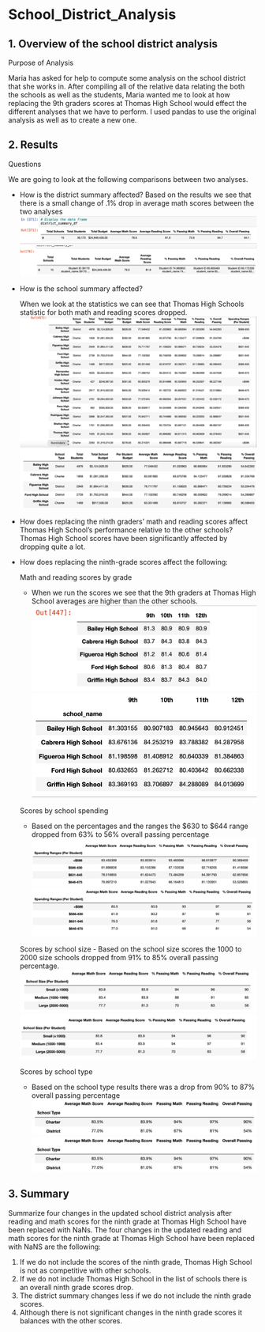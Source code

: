 # School_District_Analysis

## 1. Overview of the school district analysis
Purpose of Analysis

Maria has asked for help to compute some analysis on the school district that she works in. After compiling all of the relative data relating the both the schools as well as the students, Maria wanted me to look at how replacing the 9th graders scores at Thomas High School would effect the different analyses that we have to perform. I used pandas to use the original analysis as well as to create a new one.  


## 2. Results

Questions

We are going to look at the following comparisons between two analyses.

- How is the district summary affected?
  Based on the results we see that there is a small change of .1% drop in average math scores between the two analyses
![district_summary1](https://github.com/cbrito3/School_District_Analysis/blob/main/pictures/district_summary1.png)
![district_summary2](https://github.com/cbrito3/School_District_Analysis/blob/main/pictures/district_summary2.png)

- How is the school summary affected?

  When we look at the statistics we can see that Thomas High Schools statistic for both math and reading scores dropped.
![school_summary1](https://github.com/cbrito3/School_District_Analysis/blob/main/pictures/school_summary1.png)
![school_summary2](https://github.com/cbrito3/School_District_Analysis/blob/main/pictures/school_summary2.png)

- How does replacing the ninth graders’ math and reading scores affect Thomas High School’s performance relative to the other schools?
  Thomas High School scores have been significantly affected by dropping quite a lot. 

- How does replacing the ninth-grade scores affect the following:

  Math and reading scores by grade
    - When we run the scores we see that the 9th graders at Thomas High School averages are higher than the other schools. 
![ninth-grade_scores1](https://github.com/cbrito3/School_District_Analysis/blob/main/pictures/ninth-grade_scores1.png)
![ninth-grade_scores2](https://github.com/cbrito3/School_District_Analysis/blob/main/pictures/ninth-grade_scores2.png)

  Scores by school spending
    - Based on the percentages and the ranges the $630 to $644 range dropped from 63% to 56% overall passing percentage
![spending_ranges1](https://github.com/cbrito3/School_District_Analysis/blob/main/pictures/spending_ranges1.png)
![spending_ranges2](https://github.com/cbrito3/School_District_Analysis/blob/main/pictures/spending_ranges2.png)

   Scores by school size
      - Based on the school size scores the 1000 to 2000 size schools dropped from 91% to 85% overall passing percentage.
![school_size1](https://github.com/cbrito3/School_District_Analysis/blob/main/pictures/school_size1.png)
![school_size2.png](https://github.com/cbrito3/School_District_Analysis/blob/main/pictures/school_size2.png)

  Scores by school type
    - Based on the school type results there was a drop from 90% to 87% overall passing percentage
![school_type1](https://github.com/cbrito3/School_District_Analysis/blob/main/pictures/school_type1.png)
![school_type2](https://github.com/cbrito3/School_District_Analysis/blob/main/pictures/school_type1.png)

## 3. Summary 
Summarize four changes in the updated school district analysis after reading and math scores for the ninth grade at Thomas High School have been replaced with NaNs.
The four changes in the updated reading and math scores for the ninth grade at Thomas High School have been replaced with NaNS are the following:
 1. If we do not include the scores of the ninth grade, Thomas High School is not as competitive with other schools.
 2. If we do not include Thomas High School in the list of schools there is an overall ninth grade scores drop.
 3. The district summary changes less if we do not include the ninth grade scores.
 4. Although there is not significant changes in the ninth grade scores it balances with the other scores. 
